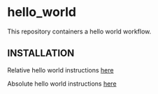 # hello_world
This repository containers a hello world workflow.

INSTALLATION
-------------
Relative hello world instructions [here](docs/hello_world.md)

Absolute hello world instructions [here](https://github.com/kathy-t/hello_world/blob/master/docs/hello_world.md)
